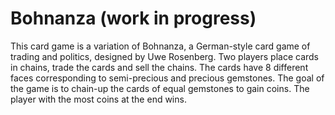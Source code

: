 # Bohnanza (work in progress)
This card game is a variation of Bohnanza, a German-style card game of trading and politics, designed by Uwe Rosenberg. Two players place cards in chains, trade the cards and sell the chains. The cards have 8 different faces corresponding to semi-precious and precious gemstones. The goal of the game is to chain-up the cards of equal gemstones to gain coins. The player with the most coins at the end wins.
